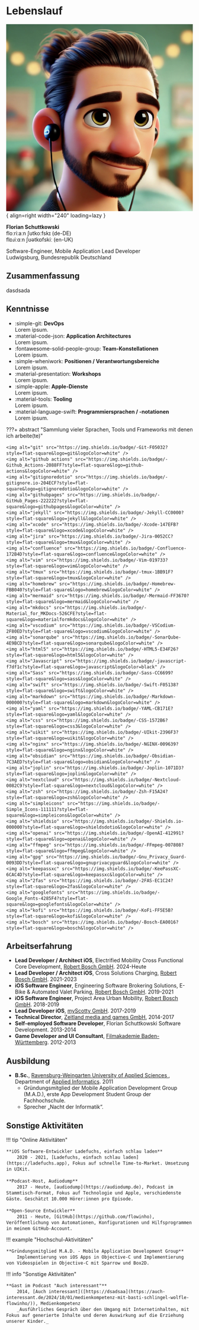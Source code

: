 # Lebenslauf

![aa](../assets/pixar-me.jpg){ align=right width="240" loading=lazy }

**Florian Schuttkowski**  
floːriːaːn ʃʊtkoːfskɪ (de-DE)  
flɒɹiːɑːn ʃʊətkɒfskiː (en-UK)

Software-Engineer, Mobile Application Lead Developer  
Ludwigsburg, Bundesrepublik Deutschland

## Zusammenfassung

dasdsada

## Kenntnisse

<div class="grid cards" markdown>

- :simple-git: __DevOps__   
	Lorem ipsum.
- :material-code-json: __Application Architectures__  
	Lorem ipsum.
- :fontawesome-solid-people-group: __Team-Konstellationen__  
	Lorem ipsum.
- :simple-wheniwork: __Positionen / Verantwortungsbereiche__  
	Lorem ipsum.
- :material-presentation: __Workshops__  
	Lorem ipsum.
- :simple-apple: __Apple-Dienste__  
	Lorem ipsum.
- :material-tools: __Tooling__  
	Lorem ipsum.
- :material-language-swift: __Programmiersprachen / -notationen__  
	Lorem ipsum.

</div>

???+ abstract "Sammlung vieler Sprachen, Tools und Frameworks mit denen ich arbeite(te)"

	<img alt="git" src="https://img.shields.io/badge/-Git-F05032?style=flat-square&logo=git&logoColor=white" />
	<img alt="github actions" src="https://img.shields.io/badge/-Github_Actions-2088FF?style=flat-square&logo=github-actions&logoColor=white" />
	<img alt="gitignoredotio" src="https://img.shields.io/badge/-gitignore.io-204ECF?style=flat-square&logo=gitignoredotio&logoColor=white" />
	<img alt="githubpages" src="https://img.shields.io/badge/-GitHub_Pages-222222?style=flat-square&logo=githubpages&logoColor=white" />
	<img alt="jekyll" src="https://img.shields.io/badge/-Jekyll-CC0000?style=flat-square&logo=jekyll&logoColor=white" />
	<img alt="xcode" src="https://img.shields.io/badge/-Xcode-147EFB?style=flat-square&logo=xcode&logoColor=white" />
	<img alt="jira" src="https://img.shields.io/badge/-Jira-0052CC?style=flat-square&logo=tmux&logoColor=white" />
	<img alt="confluence" src="https://img.shields.io/badge/-Confluence-172B4D?style=flat-square&logo=confluence&logoColor=white" />
	<img alt="vim" src="https://img.shields.io/badge/-Vim-019733?style=flat-square&logo=vim&logoColor=white" />
	<img alt="tmux" src="https://img.shields.io/badge/-tmux-1BB91F?style=flat-square&logo=tmux&logoColor=white" />
	<img alt="homebrew" src="https://img.shields.io/badge/-Homebrew-FBB040?style=flat-square&logo=homebrew&logoColor=white" />
	<img alt="mermaid" src="https://img.shields.io/badge/-Mermaid-FF3670?style=flat-square&logo=mermaid&logoColor=white" />
	<img alt="mkdocs" src="https://img.shields.io/badge/-Material_for_MKDocs-526CFE?style=flat-square&logo=materialformkdocs&logoColor=white" />
	<img alt="vscodium" src="https://img.shields.io/badge/-VSCodium-2F80ED?style=flat-square&logo=vscodium&logoColor=white" />
	<img alt="sonarqube" src="https://img.shields.io/badge/-SonarQube-4E9BCD?style=flat-square&logo=sonarqube&logoColor=white" />
	<img alt="html5" src="https://img.shields.io/badge/-HTML5-E34F26?style=flat-square&logo=html5&logoColor=white" />
	<img alt="Javascript" src="https://img.shields.io/badge/-javascript-f7df1c?style=flat-square&logo=javascript&logoColor=black" />
	<img alt="Sass" src="https://img.shields.io/badge/-Sass-CC6699?style=flat-square&logo=sass&logoColor=white" />
	<img alt="swift" src="https://img.shields.io/badge/-Swift-F05138?style=flat-square&logo=swift&logoColor=white" />
	<img alt="markdown" src="https://img.shields.io/badge/-Markdown-000000?style=flat-square&logo=markdown&logoColor=white" />
	<img alt="yaml" src="https://img.shields.io/badge/-YAML-CB171E?style=flat-square&logo=yaml&logoColor=white" />
	<img alt="css" src="https://img.shields.io/badge/-CSS-1572B6?style=flat-square&logo=css3&logoColor=white" />
	<img alt="uikit" src="https://img.shields.io/badge/-UIkit-2396F3?style=flat-square&logo=uikit&logoColor=white" />
	<img alt="nginx" src="https://img.shields.io/badge/-NGINX-009639?style=flat-square&logo=nginx&logoColor=white" />
	<img alt="obsidian" src="https://img.shields.io/badge/-Obsidian-7C3AED?style=flat-square&logo=obsidian&logoColor=white" />
	<img alt="joplin" src="https://img.shields.io/badge/-Joplin-1071D3?style=flat-square&logo=joplin&logoColor=white" />
	<img alt="nextcloud" src="https://img.shields.io/badge/-Nextcloud-0082C9?style=flat-square&logo=nextcloud&logoColor=white" />
	<img alt="zsh" src="https://img.shields.io/badge/-Zsh-F15A24?style=flat-square&logo=zsh&logoColor=white" />
	<img alt="simpleicons" src="https://img.shields.io/badge/-Simple_Icons-111111?style=flat-square&logo=simpleicons&logoColor=white" />
	<img alt="shieldsio" src="https://img.shields.io/badge/-Shields.io-000000?style=flat-square&logo=shieldsdotio&logoColor=white" />
	<img alt="openai" src="https://img.shields.io/badge/-OpenAI-412991?style=flat-square&logo=openai&logoColor=white" />
	<img alt="ffmpeg" src="https://img.shields.io/badge/-FFmpeg-007808?style=flat-square&logo=ffmpeg&logoColor=white" />
	<img alt="gpg" src="https://img.shields.io/badge/-Gnu_Privacy_Guard-0093DD?style=flat-square&logo=gnuprivacyguard&logoColor=white" />
	<img alt="keepassxc" src="https://img.shields.io/badge/-KeePassXC-6CAC4D?style=flat-square&logo=keepassxc&logoColor=white" />
	<img alt="2fas" src="https://img.shields.io/badge/-2FAS-EC1C24?style=flat-square&logo=2fas&logoColor=white" />
	<img alt="googlefonts" src="https://img.shields.io/badge/-Google_Fonts-4285F4?style=flat-square&logo=googlefonts&logoColor=white" />
	<img alt="kofi" src="https://img.shields.io/badge/-KoFi-FF5E5B?style=flat-square&logo=kofi&logoColor=white" />
	<img alt="bosch" src="https://img.shields.io/badge/-Bosch-EA0016?style=flat-square&logo=bosch&logoColor=white" />

## Arbeitserfahrung

- **Lead Developer / Architect iOS**, Electrified Mobility Cross Functional Core Development, [Robert Bosch GmbH](https://www.bosch.de/). 2024-Heute
- **Lead Developer / Architect iOS**, Cross Solutions Charging, [Robert Bosch GmbH](https://www.bosch.de/). 2021-2023
- **iOS Software Engineer**, Engineering Software Brokering Solutions, E-Bike & Automated Valet Parking, [Robert Bosch GmbH](https://www.bosch.de/). 2019-2021
- **iOS Software Engineer**, Project Area Urban Mobility, [Robert Bosch GmbH](https://www.bosch.de/). 2018-2019
- **Lead Developer iOS**, [myScotty GmbH](https://www.growplatform.com/stories/myscotty-exitstory/). 2017-2019
- **Technical Director**, [Zeitland media and games GmbH](https://zeitland.com/), 2014-2017
- **Self-employed Software Developer**, Florian Schuttkowski Software Development. 2013-2014
- **Game Developer and UI Consultant**, [Filmakademie Baden-Württemberg](https://www.filmakademie.de/). 2012-2013

## Ausbildung

- **B.Sc.**, [ Ravensburg-Weingarten University of Applied Sciences ](https://rwu.de), Department of [Applied Informatics](https://www.rwu.de/studieren/studiengaenge/angewandte-informatik). 2011
	- Gründungsmitglied der Mobile Application Development Group (M.A.D.), erste App Development Student Group der Fachhochschule.
	- Sprecher „Nacht der Informatik“.

## Sonstige Aktivitäten

<div class="grid" markdown>

!!! tip "Online Aktivitäten"

	**iOS Software-Entwickler Ladefuchs, einfach schlau laden**  
		2020 - 2021, [Ladefuchs, einfach schlau laden](https://ladefuchs.app), Fokus auf schnelle Time-to-Market. Umsetzung in UIKit.
	
	**Podcast-Host, Audiodump**  
		2017 - Heute, [audiodump](https://audiodump.de), Podcast im Stammtisch-Format, Fokus auf Technologie und Apple, verschiedenste Gäste. Geschätzt 10.000 Hörer:innen pro Episode.

	**Open-Source Entwickler**  
		2011 - Heute, [GitHub](https://github.com/flowinho), Veröffentlichung von Automationen, Konfigurationen und Hilfsprogrammen in meinem GitHub-Account.

!!! example "Hochschul-Aktivitäten"

	**Gründungsmitglied M.A.D. - Mobile Application Development Group**  
		Implementierung von iOS Apps in Objective-C und Implementierung von Videospielen in Objective-C mit Sparrow und Box2D.

!!! info "Sonstige Aktivitäten"

	**Gast im Podcast "Auch interessant"**  
		2014, [Auch interessant]([https://dsadsaa](https://auch-interessant.de/2024/10/01/medienkompetenz-mit-basti-schlingel-wolfle-flowinho/)), Medienkompetenz  
		_Ausführliches Gespräch über den Umgang mit Internetinhalten, mit Fokus auf generierte Inhalte und deren Auswirkung auf die Erziehung unserer Kinder._
</div>
